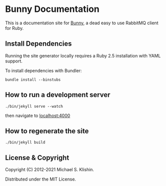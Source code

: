 # Bunny Documentation

This is a documentation site for [Bunny](http://rubybunny.info), a dead easy
to use RabbitMQ client for Ruby.


## Install Dependencies

Running the site generator locally requires a Ruby 2.5 installation with YAML support.

To install dependencies with Bundler:

    bundle install --binstubs

## How to run a development server

    ./bin/jekyll serve --watch

then navigate to [localhost:4000](http://localhost:4000)

## How to regenerate the site

    ./bin/jekyll build


## License & Copyright

Copyright (C) 2012-2021 Michael S. Klishin.

Distributed under the MIT License.
